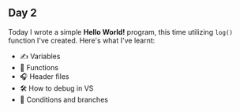 ﻿## Day 2
Today I wrote a simple **Hello World!** program, this time utilizing `log()` function I've created. Here's what I've learnt:

- ✍️ Variables
- 🎡 Functions
- 🎧 Header files
- 🛠️ How to debug in VS
- 💭 Conditions and branches
